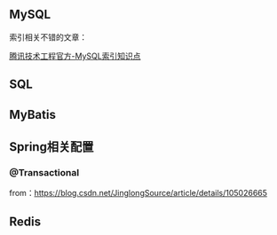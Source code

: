 ## MySQL

索引相关不错的文章：

[腾讯技术工程官方-MySQL索引知识点](https://cloud.tencent.com/developer/article/1761267)

## SQL

## MyBatis

## Spring相关配置

### @Transactional

from：https://blog.csdn.net/JinglongSource/article/details/105026665



## Redis

